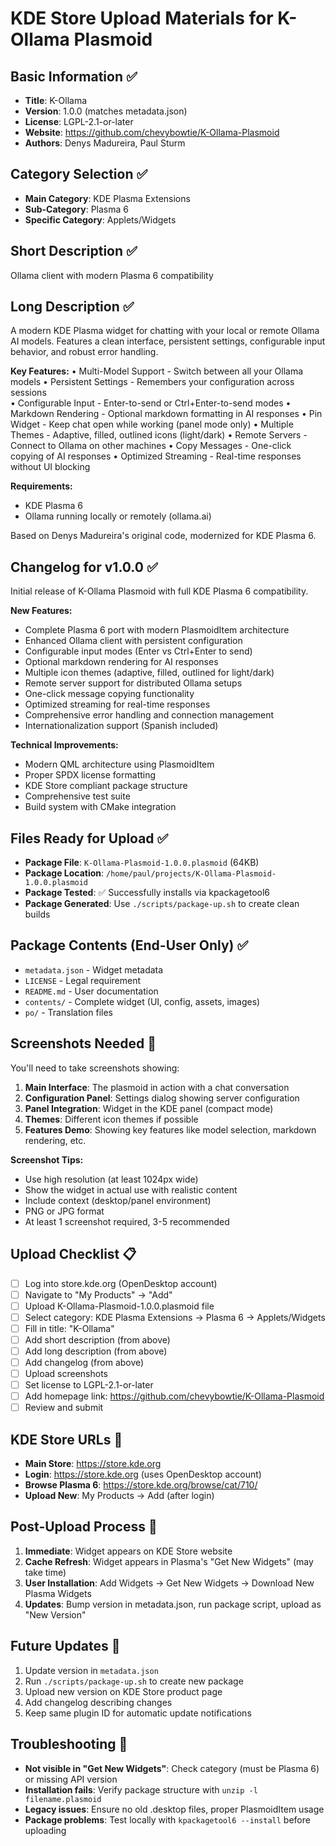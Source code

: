 # KDE Store Upload Materials for K-Ollama Plasmoid

## Basic Information ✅
- **Title**: K-Ollama
- **Version**: 1.0.0 (matches metadata.json)
- **License**: LGPL-2.1-or-later
- **Website**: https://github.com/chevybowtie/K-Ollama-Plasmoid
- **Authors**: Denys Madureira, Paul Sturm

## Category Selection ✅
- **Main Category**: KDE Plasma Extensions
- **Sub-Category**: Plasma 6
- **Specific Category**: Applets/Widgets

## Short Description ✅
Ollama client with modern Plasma 6 compatibility

## Long Description ✅
A modern KDE Plasma widget for chatting with your local or remote Ollama AI models. Features a clean interface, persistent settings, configurable input behavior, and robust error handling.

**Key Features:**
• Multi-Model Support - Switch between all your Ollama models
• Persistent Settings - Remembers your configuration across sessions  
• Configurable Input - Enter-to-send or Ctrl+Enter-to-send modes
• Markdown Rendering - Optional markdown formatting in AI responses
• Pin Widget - Keep chat open while working (panel mode only)
• Multiple Themes - Adaptive, filled, outlined icons (light/dark)
• Remote Servers - Connect to Ollama on other machines
• Copy Messages - One-click copying of AI responses
• Optimized Streaming - Real-time responses without UI blocking

**Requirements:**
- KDE Plasma 6
- Ollama running locally or remotely (ollama.ai)

Based on Denys Madureira's original code, modernized for KDE Plasma 6.

## Changelog for v1.0.0 ✅
Initial release of K-Ollama Plasmoid with full KDE Plasma 6 compatibility.

**New Features:**
- Complete Plasma 6 port with modern PlasmoidItem architecture
- Enhanced Ollama client with persistent configuration
- Configurable input modes (Enter vs Ctrl+Enter to send)
- Optional markdown rendering for AI responses
- Multiple icon themes (adaptive, filled, outlined for light/dark)
- Remote server support for distributed Ollama setups
- One-click message copying functionality
- Optimized streaming for real-time responses
- Comprehensive error handling and connection management
- Internationalization support (Spanish included)

**Technical Improvements:**
- Modern QML architecture using PlasmoidItem
- Proper SPDX license formatting
- KDE Store compliant package structure
- Comprehensive test suite
- Build system with CMake integration

## Files Ready for Upload ✅
- **Package File**: `K-Ollama-Plasmoid-1.0.0.plasmoid` (64KB)
- **Package Location**: `/home/paul/projects/K-Ollama-Plasmoid-1.0.0.plasmoid`
- **Package Tested**: ✅ Successfully installs via kpackagetool6
- **Package Generated**: Use `./scripts/package-up.sh` to create clean builds

## Package Contents (End-User Only) ✅
- `metadata.json` - Widget metadata
- `LICENSE` - Legal requirement
- `README.md` - User documentation
- `contents/` - Complete widget (UI, config, assets, images)
- `po/` - Translation files

## Screenshots Needed 📸
You'll need to take screenshots showing:

1. **Main Interface**: The plasmoid in action with a chat conversation
2. **Configuration Panel**: Settings dialog showing server configuration
3. **Panel Integration**: Widget in the KDE panel (compact mode)
4. **Themes**: Different icon themes if possible
5. **Features Demo**: Showing key features like model selection, markdown rendering, etc.

**Screenshot Tips:**
- Use high resolution (at least 1024px wide)
- Show the widget in actual use with realistic content
- Include context (desktop/panel environment)
- PNG or JPG format
- At least 1 screenshot required, 3-5 recommended

## Upload Checklist 📋
- [ ] Log into store.kde.org (OpenDesktop account)
- [ ] Navigate to "My Products" → "Add"
- [ ] Upload K-Ollama-Plasmoid-1.0.0.plasmoid file
- [ ] Select category: KDE Plasma Extensions → Plasma 6 → Applets/Widgets
- [ ] Fill in title: "K-Ollama"
- [ ] Add short description (from above)
- [ ] Add long description (from above)
- [ ] Add changelog (from above)
- [ ] Upload screenshots
- [ ] Set license to LGPL-2.1-or-later
- [ ] Add homepage link: https://github.com/chevybowtie/K-Ollama-Plasmoid
- [ ] Review and submit

## KDE Store URLs 🔗
- **Main Store**: https://store.kde.org
- **Login**: https://store.kde.org (uses OpenDesktop account)
- **Browse Plasma 6**: https://store.kde.org/browse/cat/710/
- **Upload New**: My Products → Add (after login)

## Post-Upload Process 📝
1. **Immediate**: Widget appears on KDE Store website
2. **Cache Refresh**: Widget appears in Plasma's "Get New Widgets" (may take time)
3. **User Installation**: Add Widgets → Get New Widgets → Download New Plasma Widgets
4. **Updates**: Bump version in metadata.json, run package script, upload as "New Version"

## Future Updates 🔄
1. Update version in `metadata.json`
2. Run `./scripts/package-up.sh` to create new package
3. Upload new version on KDE Store product page
4. Add changelog describing changes
5. Keep same plugin ID for automatic update notifications

## Troubleshooting 🔧
- **Not visible in "Get New Widgets"**: Check category (must be Plasma 6) or missing API version
- **Installation fails**: Verify package structure with `unzip -l filename.plasmoid`
- **Legacy issues**: Ensure no old .desktop files, proper PlasmoidItem usage
- **Package problems**: Test locally with `kpackagetool6 --install` before uploading